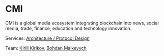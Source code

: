 # CMI

CMI is a global media ecosystem integrating blockchain into news, social media, trade, finance, education and technology innovation.

Services: [Architecture / Protocol Design](../architecture-design-protocol/)

Team: [Kirill Kirikov](../org-1/kirill-kirikov.md), [Bohdan Malkevych](../org-1/bohdan-malkevych.md)








